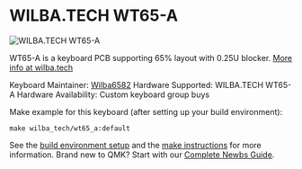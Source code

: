 # WILBA.TECH WT65-A

![WILBA.TECH WT65-A](https://wilba.tech)

WT65-A is a keyboard PCB supporting 65% layout with 0.25U blocker. [More info at wilba.tech](https://wilba.tech/)

Keyboard Maintainer: [Wilba6582](https://github.com/Wilba6582)
Hardware Supported: WILBA.TECH WT65-A
Hardware Availability: Custom keyboard group buys

Make example for this keyboard (after setting up your build environment):

    make wilba_tech/wt65_a:default

See the [build environment setup](https://docs.qmk.fm/#/getting_started_build_tools) and the [make instructions](https://docs.qmk.fm/#/getting_started_make_guide) for more information. Brand new to QMK? Start with our [Complete Newbs Guide](https://docs.qmk.fm/#/newbs).